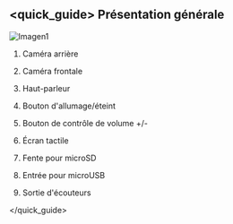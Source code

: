 ## <quick_guide> Présentation générale

![Imagen1](	http://static.energysistem.com/images/manuals/39935/53980401b9a92.jpg)

1. Caméra arrière

2. Caméra frontale

3. Haut-parleur

4. Bouton d'allumage/éteint

5. Bouton de contrôle de volume +/-

6. Écran tactile

7. Fente pour microSD

8. Entrée pour microUSB

9. Sortie d'écouteurs

</quick_guide>
